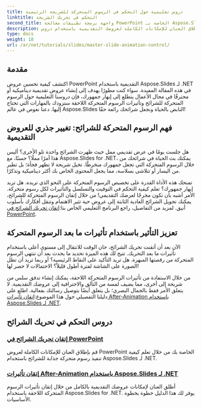 ```yaml
---
title: دروس تعليمية حول التحكم في الرسوم المتحركة للشريحة الرئيسية
linktitle: التحكم في تحريك الشريحة
second_title: واجهة برمجة تطبيقات معالجة PowerPoint الخاصة بـ Aspose.Slides .NET
description: قم بإطلاق العنان للإمكانات الكاملة لعروضك التقديمية باستخدام دروس Aspose.Slides الشاملة لـ .NET والتي تغطي رسوم متحركة للشرائح وتأثيرات ما بعد الرسوم المتحركة.
type: docs
weight: 18
url: /ar/net/tutorials/slides/master-slide-animation-control/
---
```

## مقدمة

اكتشف كيفية تحسين عروض PowerPoint التقديمية باستخدام Aspose.Slides لـ .NET في هذه المقالة المفيدة. سواء كنت مطورًا يهدف إلى إنشاء عروض تقديمية ديناميكية أو محترفًا في مجال الأعمال يتطلع إلى إبهار جمهورك، فإن دروسنا التعليمية حول الرسوم المتحركة للشرائح وتأثيرات الرسوم المتحركة اللاحقة ستزودك بالمهارات التي تحتاج إليها. دعنا نغوص في عالم Aspose.Slides النابض بالحياة ونجعل شرائحك رائعة حقًا!


## فهم الرسوم المتحركة للشرائح: تغيير جذري للعروض التقديمية

هل جلست يومًا في عرض تقديمي ممل حيث ظهرت الشرائح واحدة تلو الأخرى؟ أليس هذا أمرًا مملًا؟ حسنًا، مع Aspose.Slides for .NET، يمكنك بث الحياة في شرائحك من خلال الرسوم المتحركة التي تجعل جمهورك منخرطًا. تخيل شريحة لا تظهر فجأة؛ بل تطير من اليسار أو تتلاشى بسلاسة، مما يجعل المحتوى الخاص بك أكثر ديناميكية وتذكرًا. 

 تمنحك هذه الأداة القدرة على تخصيص الرسوم المتحركة على النحو الذي تريده. هل تريد إبهار جمهورك؟ تعلم كيفية التحكم في التوقيت والتسلسل والتأثيرات لكل رسوم متحركة. الأمر أشبه بأن تكون مخرجًا لعرضك التقديمي! من خلال إتقان الرسوم المتحركة للشرائح، يمكنك تحويل الشرائح العادية الثابتة إلى عروض حية تثير الاهتمام وتنقل أفكارك بأسلوب أنيق. لمزيد من التفاصيل، راجع البرنامج التعليمي الخاص بنا:[إتقان تحريك الشرائح في PowerPoint](./slide-animation-in-power-point/).

## تعزيز التأثير باستخدام تأثيرات ما بعد الرسوم المتحركة

الآن بعد أن أتقنت تحريك الشرائح، حان الوقت للانتقال إلى مستوى أعلى باستخدام تأثيرات ما بعد التحريك. تتيح لك هذه الميزة تحديد ما يحدث بعد أن تنتهي الرسوم المتحركة من رقصتها المبهرة. هل تريد التأكيد على النقاط الرئيسية؟ أو ربما تريد أن تظل الصورة على الشاشة لفترة أطول قليلاً؟ الاحتمالات لا حصر لها!

 من خلال الاستفادة من تأثيرات الرسوم المتحركة اللاحقة، يمكنك إنشاء تدفق سلس من شريحة إلى أخرى، مما يضيف لمسة من التألق والاحترافية إلى عروضك التقديمية. لا يتعلق الأمر فقط بالجمال البصري؛ بل يتعلق أيضًا بتوصيل رسالتك بفعالية. اطلع على دليلنا التفصيلي حول هذا الموضوع:[إتقان تأثيرات After-Animation باستخدام Aspose.Slides لـ .NET](./control-after-animation-effects/). 

## دروس التحكم في تحريك الشرائح
### [إتقان تحريك الشرائح في PowerPoint](./slide-animation-in-power-point/)
قم بإطلاق العنان للإمكانات الكاملة لعروض PowerPoint الخاصة بك من خلال تعلم كيفية تنفيذ رسوم متحركة جذابة للشرائح باستخدام Aspose.Slides لـ .NET.
### [إتقان تأثيرات After-Animation باستخدام Aspose.Slides لـ .NET](./control-after-animation-effects/)
أطلق العنان لإمكانات عروضك التقديمية بالكامل من خلال إتقان تأثيرات الرسوم المتحركة اللاحقة باستخدام Aspose.Slides for .NET. يوفر لك هذا الدليل خطوة بخطوة الأساسيات.